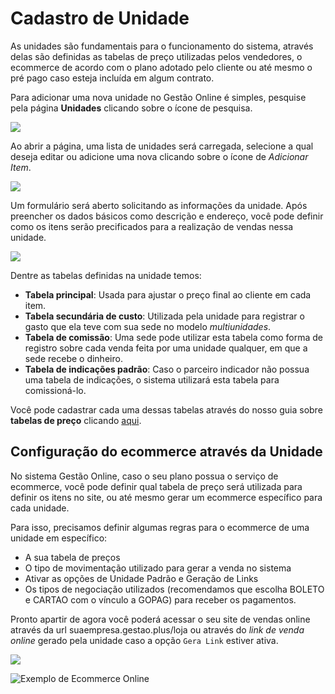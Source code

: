 # Cadastro de Unidade

As unidades são fundamentais para o funcionamento do sistema, através delas são definidas as tabelas de preço utilizadas pelos vendedores, o ecommerce de acordo com o plano adotado pelo cliente ou até mesmo o pré pago caso esteja incluída em algum contrato.

Para adicionar uma nova unidade no Gestão Online é simples, pesquise pela página **Unidades** clicando sobre o ícone de pesquisa.

![](https://github.com/Gestao-Online/public-docs/tree/ce2dcb553970e393c21b0336fbee8d426c99af31/ERP/assets/manuais_de_uso/unidades/1_unidade.png)

Ao abrir a página, uma lista de unidades será carregada, selecione a qual deseja editar ou adicione uma nova clicando sobre o ícone de _Adicionar Item_.

![](https://github.com/Gestao-Online/public-docs/tree/ce2dcb553970e393c21b0336fbee8d426c99af31/ERP/assets/manuais_de_uso/unidades/2_unidade.png)

Um formulário será aberto solicitando as informações da unidade. Após preencher os dados básicos como descrição e endereço, você pode definir como os itens serão precificados para a realização de vendas nessa unidade.

![](https://github.com/Gestao-Online/public-docs/tree/ce2dcb553970e393c21b0336fbee8d426c99af31/ERP/assets/manuais_de_uso/unidades/3_unidade.png)

Dentre as tabelas definidas na unidade temos:

* **Tabela principal**: Usada para ajustar o preço final ao cliente em cada item.
* **Tabela secundária de custo**: Utilizada pela unidade para registrar o gasto que ela teve com sua sede no modelo _multiunidades_.
* **Tabela de comissão**: Uma sede pode utilizar esta tabela como forma de registro sobre cada venda feita por uma unidade qualquer, em que a sede recebe o dinheiro.
* **Tabela de indicações padrão**: Caso o parceiro indicador não possua uma tabela de indicações, o sistema utilizará esta tabela para comissioná-lo.

Você pode cadastrar cada uma dessas tabelas através do nosso guia sobre **tabelas de preço** clicando [aqui](cadastro_unidade.md).

## Configuração do ecommerce através da Unidade

No sistema Gestão Online, caso o seu plano possua o serviço de ecommerce, você pode definir qual tabela de preço será utilizada para definir os itens no site, ou até mesmo gerar um ecommerce específico para cada unidade.

Para isso, precisamos definir algumas regras para o ecommerce de uma unidade em específico:

* A sua tabela de preços
* O tipo de movimentação utilizado para gerar a venda no sistema
* Ativar as opções de Unidade Padrão e Geração de Links
* Os tipos de negociação utilizados \(recomendamos que escolha BOLETO e CARTAO com o vínculo a GOPAG\) para receber os pagamentos.

Pronto apartir de agora você poderá acessar o seu site de vendas online através da url suaempresa.gestao.plus/loja ou através do _link de venda online_ gerado pela unidade caso a opção `Gera Link` estiver ativa.

![](https://github.com/Gestao-Online/public-docs/tree/ce2dcb553970e393c21b0336fbee8d426c99af31/ERP/assets/manuais_de_uso/unidades/4_unidade.png)

![Exemplo de Ecommerce Online](https://github.com/Gestao-Online/public-docs/tree/ce2dcb553970e393c21b0336fbee8d426c99af31/ERP/assets/manuais_de_uso/unidades/5_unidade.png)

